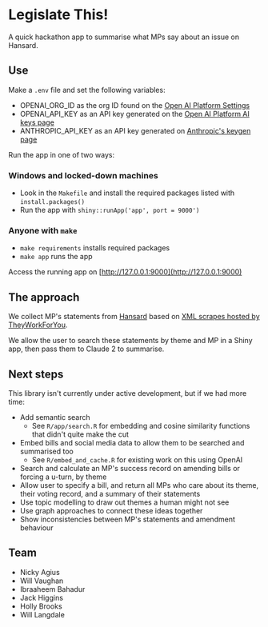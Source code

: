 # Legislate This!

A quick hackathon app to summarise what MPs say about an issue on Hansard.

## Use

Make a `.env` file and set the following variables:

  * OPENAI_ORG_ID as the org ID found on the [Open AI Platform Settings](https://platform.openai.com/account/org-settings)
  * OPENAI_API_KEY as an API key generated on the [Open AI Platform AI keys page](https://platform.openai.com/account/api-keys)
  * ANTHROPIC_API_KEY as an API key generated on [Anthropic's keygen page](https://console.anthropic.com/account/keys)
  
Run the app in one of two ways:

### Windows and locked-down machines

* Look in the `Makefile` and install the required packages listed with `install.packages()`
* Run the app with `shiny::runApp('app', port = 9000')`

### Anyone with `make`

* `make requirements` installs required packages
* `make app` runs the app

Access the running app on [http://127.0.0.1:9000](http://127.0.0.1:9000)

## The approach

We collect MP's statements from [Hansard](https://hansard.parliament.uk) based on [XML scrapes hosted by TheyWorkForYou](https://www.theyworkforyou.com/pwdata/scrapedxml/debates/).

We allow the user to search these statements by theme and MP in a Shiny app, then pass them to Claude 2 to summarise.

## Next steps

This library isn't currently under active development, but if we had more time:

* Add semantic search
  * See `R/app/search.R` for embedding and cosine similarity functions that didn't quite make the cut
* Embed bills and social media data to allow them to be searched and summarised too
  * See `R/embed_and_cache.R` for existing work on this using OpenAI
* Search and calculate an MP's success record on amending bills or forcing a u-turn, by theme
* Allow user to specify a bill, and return all MPs who care about its theme, their voting record, and a summary of their statements
* Use topic modelling to draw out themes a human might not see
* Use graph approaches to connect these ideas together
* Show inconsistencies between MP's statements and amendment behaviour

## Team

* Nicky Agius
* Will Vaughan
* Ibraaheem Bahadur
* Jack Higgins
* Holly Brooks
* Will Langdale
